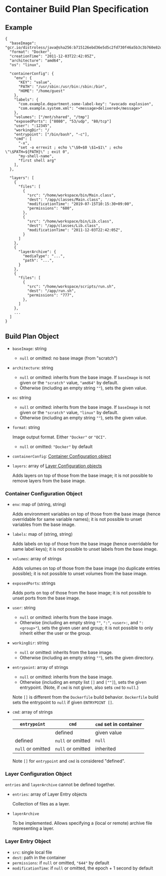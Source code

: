 # Container Build Plan Specification

## Example

```
{
  "baseImage": "gcr.io/distroless/java@sha256:b715126ebd36e5d5c2fd730f46a5b3c3b760e82dc18dffff7f5498d0151137c9",
  "format": "Docker",
  "creationTime": "2011-12-03T22:42:05Z",
  "architecture": "amd64",
  "os": "linux",

  "containerConfig": {
    "env": {
      "KEY": "value",
      "PATH": "/usr/sbin:/usr/bin:/sbin:/bin",
      "HOME": "/home/guest"
    },
    "labels": {
      "com.example.department.some-label-key": "avocado explosion",
      "com.example.system.xml": "<message>delivered</message>"
    },
    "volumes": ["/mnt/shared", "/tmp"]
    "exposedPorts": ["8080", "53/udp", "80/tcp"]
    "user": ":12345",
    "workingDir": "/
    "entrypoint": ["/bin/bash", "-c"],
    "cmd": [
      "-x",
      "set -o errexit ; echo \"\$0=$0 \$1=$1\" ; echo \"\$PATH=${PATH}\" ; exit 0",
      "my-shell-name",
      "first shell arg"
    ],
  },

  "layers": [
    {
      "files": [
        {
          "src": "/home/workspace/bin/Main.class",
          "dest": "/app/classes/Main.class",
          "modificationTime": "2019-07-15T10:15:30+09:00",
          "permissions": "600",
        },
        {
          "src": "/home/workspace/bin/Lib.class",
          "dest": "/app/classes/Lib.class",
          "modificationTime": "2011-12-03T22:42:05Z",
        }
      ]
    },
    {
      "layerArchive": {
        "mediaType": "...",
        "path": "...",
      }
    },
    {
      "files": [
        {
          "src": "/home/workspace/scripts/run.sh",
          "dest": "/app/run.sh",
          "permissions": "777",
        },
      ]
    },
    ...
  ]
}
```

## Build Plan Object

* `baseImage`: string

   - `null` or omitted: no base image (from "scratch")

* `architecture`: string

   - `null` or omitted: inherits from the base image. If `baseImage` is not given or the `"scratch"` value, `"amd64"` by default.
   - Otherwise (including an empty string `""`), sets the given value.

* `os`: string

   - `null` or omitted: inherits from the base image. If `baseImage` is not given or the `"scratch"` value, `"linux"` by default.
   - Otherwise (including an empty string `""`), sets the given value.

* `format`: string

   Image output format. Either `"Docker"` or `"OCI"`.

   - `null` or omitted: `"Docker"` by default

* `containerConfig`: [Container Configuration object](#container-configuration-object)

* `layers`: array of [Layer Configuration objects](#layer-configuration-object)

   Adds layers on top of those from the base image; it is not possible to remove layers from the base image.

### Container Configuration Object

* `env`: map of (string, string)

   Adds environment variables on top of those from the base image (hence overridable for same variable names); it is not possible to unset variables from the base image.

* `labels`: map of (string, string)

   Adds labels on top of those from the base image (hence overridable for same label keys); it is not possible to unset labels from the base image.

* `volumes`: array of strings

   Adds volumes on top of those from the base image (no duplicate entries possible); it is not possible to unset volumes from the base image.

* `exposedPorts`: strings

   Adds ports on top of those from the base image; it is not possible to unset ports from the base image.

* `user`: string

   - `null` or omitted: inherits from the base image.
   - Otherwise (including an empty string `""`, `":"`, `<user>:`, and `":<group>"`), sets the given user and group; it is not possible to only inherit either the user or the group.

* `workingDir`: string

   - `null` or omitted: inherits from the base image.
   - Otherwise (including an empty string `""`), sets the given directory.

* `entrypoint`: array of strings

   - `null` or omitted: inherits from the base image.
   - Otherwise (including an empty list `[]` and `[""]`), sets the given entrypoint. (Note, if `cmd` is not given, also sets `cmd` to `null`.)
   
   Note `[]` is different from the `Dockerfile` build behavior. `Dockerfile` build sets the entrypoint to `null` if given `ENTRYPOINT []`.

* `cmd`: array of strings

   | `entrypoint`      | `cmd`             | `cmd` set in container |
   |-------------------|-------------------|------------------------|
   |                   | defined           | given value            |
   | defined           | `null` or omitted | `null`                 |
   | `null` or omitted | `null` or omitted | inherited              |

   Note `[]` for `entrypoint` and `cmd` is considered "defined".

### Layer Configuration Object

`entries` and `layerArchive` cannot be defined together.

* `entries`: array of Layer Entry objects

   Collection of files as a layer.

* `layerArchive`

   To be implemented. Allows specifying a (local or remote) archive file representing a layer.
   
### Layer Entry Object

* `src`: single local file
* `dest`: path in the container
* `permissions`: if `null` or omitted, `"644"` by default
* `modificationTime`: if `null` or omitted, the epoch + 1 second by default
